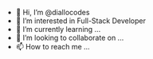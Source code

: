 - 👋 Hi, I’m @diallocodes
- 👀 I’m interested in Full-Stack Developer
- 🌱 I’m currently learning ...
- 💞️ I’m looking to collaborate on ...
- 📫 How to reach me ...

<!---
diallocodes/diallocodes is a ✨ special ✨ repository because its `README.md` (this file) appears on your GitHub profile.
You can click the Preview link to take a look at your changes.
--->
